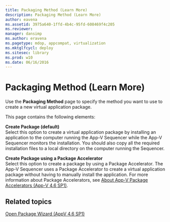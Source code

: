```yaml
---
title: Packaging Method (Learn More)
description: Packaging Method (Learn More)
author: eavena
ms.assetid: 3975a640-1ffd-4b4c-95fd-608469f4c205
ms.reviewer: 
manager: dansimp
ms.author: eravena
ms.pagetype: mdop, appcompat, virtualization
ms.mktglfcycl: deploy
ms.sitesec: library
ms.prod: w10
ms.date: 06/16/2016
---
```



# Packaging Method (Learn More)


Use the **Packaging Method** page to specify the method you want to use to create a new virtual application package.

This page contains the following elements:

<a href="" id="create-package--default-"></a>**Create Package (default)**  
Select this option to create a virtual application package by installing an application to the computer running the App-V Sequencer while the App-V Sequencer monitors the installation. You should also copy all the required installation files to a local directory on the computer running the Sequencer.

<a href="" id="create-package-using-a-package-accelerator"></a>**Create Package using a Package Accelerator**  
Select this option to create a package by using a Package Accelerator. The App-V Sequencer uses a Package Accelerator to create a virtual application package without having to manually install the application. For more information about Package Accelerators, see [About App-V Package Accelerators (App-V 4.6 SP1)](about-app-v-package-accelerators--app-v-46-sp1-.md).

## Related topics


[Open Package Wizard (AppV 4.6 SP1)](open-package-wizard---appv-46-sp1-.md)

 

 





